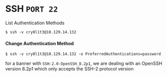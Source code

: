 # SSH `PORT 22`
List Authentication Methods
```shell-session
$ ssh -v cry0l1t3@10.129.14.132
```
#### Change Authentication Method
```shell-session
$ ssh -v cry0l1t3@10.129.14.132 -o PreferredAuthentications=password
```
for a banner with `SSH-2.0-OpenSSH_8.2p1`, we are dealing with an OpenSSH version 8.2p1 which only accepts the SSH-2 protocol version

